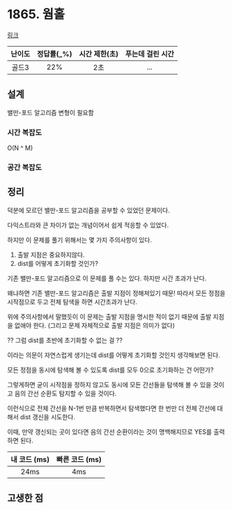 # 1865. 웜홀

[링크](https://www.acmicpc.net/problem/1865)

| 난이도 | 정답률(\_%) | 시간 제한(초) | 푸는데 걸린 시간 |
| :----: | :---------: | :-----------: | :--------------: |
|    골드3    |     22%        |      2초         |         ...         |

## 설계

밸만-포드 알고리즘 변형이 필요함

### 시간 복잡도

O(N ^ M)

### 공간 복잡도

## 정리

덕분에 모르던 밸만-포드 알고리즘을 공부할 수 있었던 문제이다.

다익스트라와 큰 차이가 없는 개념이어서 쉽게 적응할 수 있었다.

하지만 이 문제를 풀기 위해서는 몇 가지 주의사항이 있다.

1. 출발 지점은 중요하지않다.
2. dist를 어떻게 초기화할 것인가?

기존 밸만-포드 알고리즘으로 이 문제를 풀 수는 있다. 하지만 시간 초과가 난다.

왜냐하면 기존 밸만-포드 알고리즘은 출발 지점이 정해져있기 때문! 따라서 모든 정점을 시작점으로 두고 전체 탐색을 하면 시간초과가 난다.

위에 주의사항에서 말했듯이 이 문제는 출발 지점을 명시한 적이 없기 때문에 출발 지점을 없애야 한다. (그리고 문제 자체적으로 출발 지점은 의미가 없다)

?? 그럼 dist를 초반에 초기화할 수 없는 걸 ??

이라는 의문이 자연스럽게 생기는데 dist를 어떻게 초기화할 것인지 생각해보면 된다.

모든 정점을 동시에 탐색해 볼 수 있도록 dist를 모두 0으로 초기화하는 건 어떤가?

그렇게하면 굳이 시작점을 정하지 않고도 동시에 모든 간선들을 탐색해 볼 수 있을 것이고 음의 간선 순환도 탐지할 수 있을 것이다.

이런식으로 전체 간선을 N-1번 만큼 반복하면서 탐색했다면 한 번만 더 전체 간선에 대해서 dist 갱신을 시도한다.

이때, 만약 갱신되는 곳이 있다면 음의 간선 순환이라는 것이 명백해지므로 YES를 출력하면 된다.

| 내 코드 (ms) | 빠른 코드 (ms) |
| :----------: | :------------: |
|      24ms        |        4ms        |

## 고생한 점